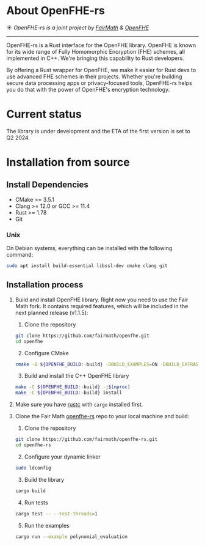 # About OpenFHE-rs
☀️ *OpenFHE-rs is a joint project by [FairMath](https://fairmath.xyz/) & [OpenFHE](https://www.openfhe.org/)*

---

OpenFHE-rs is a Rust interface for the OpenFHE library. OpenFHE is known for its wide range of Fully Homomorphic Encryption (FHE) schemes, 
all implemented in C++. We're bringing this capability to Rust developers.

By offering a Rust wrapper for OpenFHE, we make it easier for Rust devs to use advanced FHE schemes in their projects. 
Whether you're building secure data processing apps or privacy-focused tools, OpenFHE-rs helps you do that with the power of OpenFHE's encryption technology.

# Current status

The library is under development and the ETA of the first version is set to Q2 2024.

# Installation from source

## Install Dependencies
    
* CMake >= 3.5.1
* Clang >= 12.0 or GCC >= 11.4
* Rust >= 1.78
* Git

### Unix

On Debian systems, everything can be installed with the following command:

```bash
sudo apt install build-essential libssl-dev cmake clang git
```

## Installation process

1. Build and install OpenFHE library. Right now you need to use the Fair Math fork. It contains required features, which will be included in the next planned release (v1.1.5):

   1. Clone the repository

   ```bash
   git clone https://github.com/fairmath/openfhe.git
   cd openfhe
   ```

   2. Configure CMake

   ```bash
   cmake -B ${OPENFHE_BUILD:-build} -DBUILD_EXAMPLES=ON -DBUILD_EXTRAS=ON -DBUILD_SHARED=ON .       
   ```

   3. Build and install the C++ OpenFHE library

   ```bash
   make -C ${OPENFHE_BUILD:-build} -j$(nproc)
   make -C ${OPENFHE_BUILD:-build} install
   ```
2. Make sure you have [rustc](https://www.rust-lang.org/tools/install) with `cargo` installed first.

3. Clone the Fair Math [openfhe-rs](https://github.com/fairmath/openfhe-rs) repo to your local machine and build:
   1. Clone the repository
   ```bash
   git clone https://github.com/fairmath/openfhe-rs.git
   cd openfhe-rs
   ```

   2. Configure your dynamic linker
   ```bash
   sudo ldconfig
   ```

   3. Build the library
   ```bash
   cargo build
   ```

   4. Run tests
   ```bash
   cargo test -- --test-threads=1
   ```

   5. Run the examples

   ```bash
   cargo run --example polynomial_evaluation
   ```
